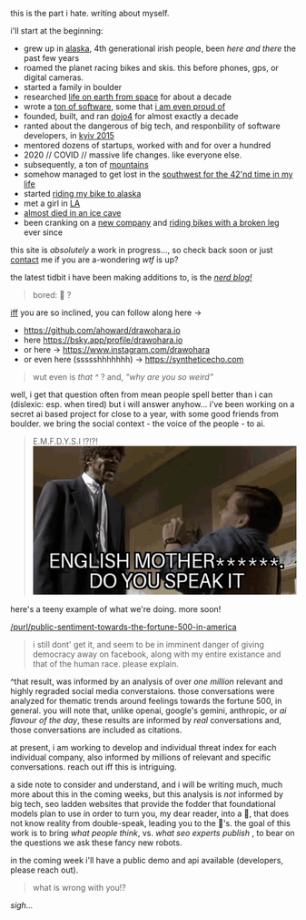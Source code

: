 this is the part i hate.  writing about myself.

i'll start at the beginning:

* grew up in [alaska](https://photos.app.goo.gl/3aa3Fkwe9EyQg7kf6), 4th generational irish people, been _here and there_ the past few years
* roamed the planet racing bikes and skis.  this before phones, gps, or digital cameras.
* started a family in boulder
* researched [life on earth from space](https://independent.academia.edu/arahoward) for about a decade
* wrote a [ton of software](https://github.com/ahoward), some that [i am even proud of](https://www.linuxjournal.com/article/7922)
* founded, built, and ran [dojo4](/dojo4) for almost exactly a decade
* ranted about the dangerous of big tech, and responbility of software developers, in [kyiv 2015](https://www.youtube.com/watch?v=sKNENzPpSrA)
* mentored dozens of startups, worked with and for over a hundred
* 2020 // COVID // massive life changes.  like everyone else.
* subsequently, a ton of [mountains](https://photos.app.goo.gl/ZLLWKpux5jns3JUH9)
* somehow managed to get lost in the [southwest for the 42'nd time in my life](https://photos.app.goo.gl/rnSLBr9MoWMHv1zx6)
* started [riding my bike to alaska](https://photos.app.goo.gl/wMDwwuFamRWWgZiu6)
* met a girl in [LA](https://photos.app.goo.gl/MpSigk5BJwqeouiUA)
* [almost died in an ice cave](https://photos.app.goo.gl/F2Tsji1aHHzKRnVF8)
* been cranking on a [new company](https://syntheticecho.com) and [riding bikes with a broken leg](https://photos.app.goo.gl/ikwjrYWBXEvFbwbx7) ever since

this site is _absolutely_ a work in progress..., so check back soon or just <a href="contact">contact</a> me if you are a-wondering _wtf_ is up?

the latest tidbit i have been making additions to, is the _[nerd blog!](/nerd)_

> bored: 🐼 ?

[iff](https://letmegooglethat.com/?q=what+does+iff+mean) you are so inclined, you can follow along here ->

- <a href="https://github.com/ahoward/drawohara.io">https://github.com/ahoward/drawohara.io</a>
- here <a href="https://bsky.app/profile/drawohara.io">https://bsky.app/profile/drawohara.io</a>
- or here -> <a href="https://www.instagram.com/drawohara">https://www.instagram.com/drawohara</a>
- or even here (ssssshhhhhhh) -> <a href="https://syntheticecho.com">https://syntheticecho.com</a>

> wut even is _that ^_ ? and, *"why are you so weird"*

well, i get that question often from mean people spell better than i can (dislexic: esp. when tired) but i will answer anyhow...   i've been working on a secret ai based project for close to a year, with some good friends from boulder.  we bring the social context - the voice of the people - to ai.

> E.M.F.D.Y.S.I !?!?!
![english mother fucker do you speak it!?](./assets/speak-english-pulp-fiction.gif)

here's a teeny example of what we're doing.  more soon!

<a href="/purl/public-sentiment-towards-the-fortune-500-in-america">/purl/public-sentiment-towards-the-fortune-500-in-america</a>

> i still dont' get it, and seem to be in imminent danger of giving democracy
> away on facebook, along with my entire existance and that of the human race.
> please explain.

^that result, was informed by an analysis of over *one million* relevant and highly regraded social media converstaions.  those conversations were analyzed for thematic trends around feelings towards the fortune 500, in general.  you will note that, unlike openai, google's gemini, anthropic, or *ai flavour of the day*, these results are informed by _real_ conversations and, those conversations are included as citations.

at present, i am working to develop and individual threat index for each individual company, also informed by millions of relevant and specific conversations.  reach out iff this is intriguing.

a side note to consider and understand, and i will be writing much, much more about this in the coming weeks, but this analysis is _not_ informed by big tech, seo ladden websites that provide the fodder that foundational models plan to use in order to turn you, my dear reader, into a 🐑, that does not know reality from double-speak, leading you to the 🐺's.  the goal of this work is to bring _what people think_, vs. _what seo experts publish_ , to bear on the questions we ask these fancy new robots.

in the coming week i'll have a public demo and api available (developers, please reach out).

> what is wrong with you!?

_sigh..._
